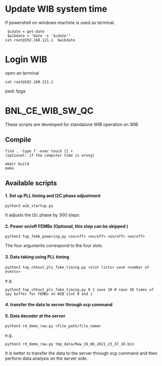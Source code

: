 # Update WIB system time 
If powershell on windows machine is used as terminal. 
```
 $cdate = get-date
 $wibdate = "date -s '$cdate'"
ssh root@192.168.121.1  $wibdate
```

# Login WIB
open an terminal
```
ssh root@192.168.121.1
```
pwd: fpga

# BNL_CE_WIB_SW_QC
 
These scripts are developed for standalone WIB operation on WIB 

## Compile
```
find . -type f -exec touch {} +
(optional: if the computer time is wrong)
```

```
mkdir build
make
```
## Available scripts
#### 1. Set up PLL timing and I2C phase adjustment
```
python3 wib_startup.py
```
It adjusts the i2c phase by 300 steps

#### 2. Power on/off FEMBs (Optional, this step can be skipped )
```
python3 top_femb_powering.py <on/off> <on/off> <on/off> <on/off>
```
The four arguments correspond to the four slots 

#### 3. Data taking using PLL timing
```
python3 top_chkout_pls_fake_timing.py <slot lists> save <number of events>
```
e.g.
```
python3 top_chkout_pls_fake_timing.py 0 1 save 10 # save 10 times of spy buffer for FEMBs on WIB slot 0 and 1
```

#### 4. transfer the data to server through scp command

#### 5. Data decoder at the server 
```
python3 rd_demo_raw.py <file_path/file_name>   
```
e.g.
```
python3 rd_demo_raw.py tmp_data/Raw_19_06_2021_23_37_10.bin
```
It is better to transfer the data to the server through scp command and then perform data analysis on the server side. 




